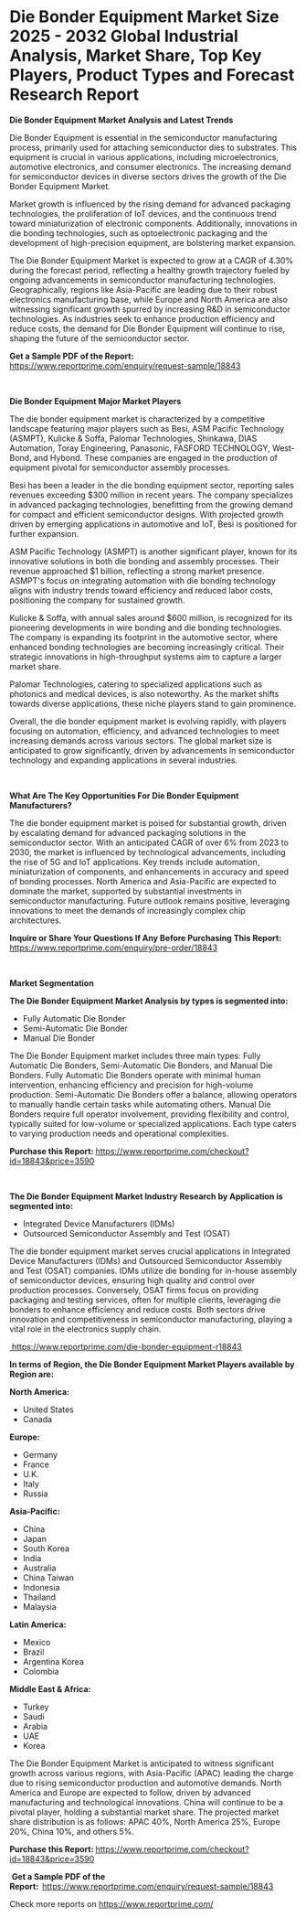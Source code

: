 <p><h1>Die Bonder Equipment Market Size 2025 - 2032 Global Industrial Analysis, Market Share, Top Key Players, Product Types and Forecast Research Report</h1></p><p><strong>Die Bonder Equipment Market Analysis and Latest Trends</strong></p>
<p><p>Die Bonder Equipment is essential in the semiconductor manufacturing process, primarily used for attaching semiconductor dies to substrates. This equipment is crucial in various applications, including microelectronics, automotive electronics, and consumer electronics. The increasing demand for semiconductor devices in diverse sectors drives the growth of the Die Bonder Equipment Market.</p><p>Market growth is influenced by the rising demand for advanced packaging technologies, the proliferation of IoT devices, and the continuous trend toward miniaturization of electronic components. Additionally, innovations in die bonding technologies, such as optoelectronic packaging and the development of high-precision equipment, are bolstering market expansion. </p><p>The Die Bonder Equipment Market is expected to grow at a CAGR of 4.30% during the forecast period, reflecting a healthy growth trajectory fueled by ongoing advancements in semiconductor manufacturing technologies. Geographically, regions like Asia-Pacific are leading due to their robust electronics manufacturing base, while Europe and North America are also witnessing significant growth spurred by increasing R&D in semiconductor technologies. As industries seek to enhance production efficiency and reduce costs, the demand for Die Bonder Equipment will continue to rise, shaping the future of the semiconductor sector.</p></p>
<p><strong>Get a Sample PDF of the Report:&nbsp;</strong> <a href="https://www.reportprime.com/enquiry/request-sample/18843?utm_campaign=3500&utm_medium=2&utm_source=Github&utm_content=ia&utm_term=19032025&utm_id=die-bonder-equipment">https://www.reportprime.com/enquiry/request-sample/18843</a></p>
<p>&nbsp;</p>
<p><strong>Die Bonder Equipment Major Market Players</strong></p>
<p><p>The die bonder equipment market is characterized by a competitive landscape featuring major players such as Besi, ASM Pacific Technology (ASMPT), Kulicke & Soffa, Palomar Technologies, Shinkawa, DIAS Automation, Toray Engineering, Panasonic, FASFORD TECHNOLOGY, West-Bond, and Hybond. These companies are engaged in the production of equipment pivotal for semiconductor assembly processes.</p><p>Besi has been a leader in the die bonding equipment sector, reporting sales revenues exceeding $300 million in recent years. The company specializes in advanced packaging technologies, benefitting from the growing demand for compact and efficient semiconductor designs. With projected growth driven by emerging applications in automotive and IoT, Besi is positioned for further expansion.</p><p>ASM Pacific Technology (ASMPT) is another significant player, known for its innovative solutions in both die bonding and assembly processes. Their revenue approached $1 billion, reflecting a strong market presence. ASMPT's focus on integrating automation with die bonding technology aligns with industry trends toward efficiency and reduced labor costs, positioning the company for sustained growth.</p><p>Kulicke & Soffa, with annual sales around $600 million, is recognized for its pioneering developments in wire bonding and die bonding technologies. The company is expanding its footprint in the automotive sector, where enhanced bonding technologies are becoming increasingly critical. Their strategic innovations in high-throughput systems aim to capture a larger market share.</p><p>Palomar Technologies, catering to specialized applications such as photonics and medical devices, is also noteworthy. As the market shifts towards diverse applications, these niche players stand to gain prominence.</p><p>Overall, the die bonder equipment market is evolving rapidly, with players focusing on automation, efficiency, and advanced technologies to meet increasing demands across various sectors. The global market size is anticipated to grow significantly, driven by advancements in semiconductor technology and expanding applications in several industries.</p></p>
<p>&nbsp;</p>
<p><strong>What Are The Key Opportunities For Die Bonder Equipment Manufacturers?</strong></p>
<p><p>The die bonder equipment market is poised for substantial growth, driven by escalating demand for advanced packaging solutions in the semiconductor sector. With an anticipated CAGR of over 6% from 2023 to 2030, the market is influenced by technological advancements, including the rise of 5G and IoT applications. Key trends include automation, miniaturization of components, and enhancements in accuracy and speed of bonding processes. North America and Asia-Pacific are expected to dominate the market, supported by substantial investments in semiconductor manufacturing. Future outlook remains positive, leveraging innovations to meet the demands of increasingly complex chip architectures.</p></p>
<p><strong>Inquire or Share Your Questions If Any Before Purchasing This Report:</strong> <a href="https://www.reportprime.com/enquiry/pre-order/18843?utm_campaign=3500&utm_medium=2&utm_source=Github&utm_content=ia&utm_term=19032025&utm_id=die-bonder-equipment">https://www.reportprime.com/enquiry/pre-order/18843</a></p>
<p>&nbsp;</p>
<p><strong>Market Segmentation</strong></p>
<p><strong>The Die Bonder Equipment Market Analysis by types is segmented into:</strong></p>
<p><ul><li>Fully Automatic Die Bonder</li><li>Semi-Automatic Die Bonder</li><li>Manual Die Bonder</li></ul></p>
<p><p>The Die Bonder Equipment market includes three main types: Fully Automatic Die Bonders, Semi-Automatic Die Bonders, and Manual Die Bonders. Fully Automatic Die Bonders operate with minimal human intervention, enhancing efficiency and precision for high-volume production. Semi-Automatic Die Bonders offer a balance, allowing operators to manually handle certain tasks while automating others. Manual Die Bonders require full operator involvement, providing flexibility and control, typically suited for low-volume or specialized applications. Each type caters to varying production needs and operational complexities.</p></p>
<p><strong>Purchase this Report:&nbsp;</strong><a href="https://www.reportprime.com/checkout?id=18843&price=3590&utm_campaign=3500&utm_medium=2&utm_source=Github&utm_content=ia&utm_term=19032025&utm_id=die-bonder-equipment">https://www.reportprime.com/checkout?id=18843&price=3590</a></p>
<p>&nbsp;</p>
<p><strong>The Die Bonder Equipment Market Industry Research by Application is segmented into:</strong></p>
<p><ul><li>Integrated Device Manufacturers (IDMs)</li><li>Outsourced Semiconductor Assembly and Test (OSAT)</li></ul></p>
<p><p>The die bonder equipment market serves crucial applications in Integrated Device Manufacturers (IDMs) and Outsourced Semiconductor Assembly and Test (OSAT) companies. IDMs utilize die bonding for in-house assembly of semiconductor devices, ensuring high quality and control over production processes. Conversely, OSAT firms focus on providing packaging and testing services, often for multiple clients, leveraging die bonders to enhance efficiency and reduce costs. Both sectors drive innovation and competitiveness in semiconductor manufacturing, playing a vital role in the electronics supply chain.</p></p>
<p><a href="https://www.reportprime.com/die-bonder-equipment-r18843?utm_campaign=3500&utm_medium=2&utm_source=Github&utm_content=ia&utm_term=19032025&utm_id=die-bonder-equipment">&nbsp;https://www.reportprime.com/die-bonder-equipment-r18843</a></p>
<p><strong>In terms of Region, the Die Bonder Equipment Market Players available by Region are:</strong></p>
<p>
    <p> <strong> North America: </strong>
        <ul>
            <li>United States</li>
            <li>Canada</li>
        </ul>
        </p> 
    <p> <strong> Europe: </strong>
        <ul>
            <li>Germany</li>
            <li>France</li>
            <li>U.K.</li>
            <li>Italy</li>
            <li>Russia</li>
        </ul>
        </p> 
    <p> <strong> Asia-Pacific: </strong>
        <ul>
            <li>China</li>
            <li>Japan</li>
            <li>South Korea</li>
            <li>India</li>
            <li>Australia</li>
            <li>China Taiwan</li>
            <li>Indonesia</li>
            <li>Thailand</li>
            <li>Malaysia</li>
        </ul>
        </p> 
    <p> <strong> Latin America: </strong>
        <ul>
            <li>Mexico</li>
            <li>Brazil</li>
            <li>Argentina Korea</li>
            <li>Colombia</li>
        </ul>
        </p> 
    <p> <strong> Middle East & Africa: </strong>
        <ul>
            <li>Turkey</li>
            <li>Saudi</li>
            <li>Arabia</li>
            <li>UAE</li>
            <li>Korea</li>
        </ul>
    </p>
    </p>
<p><p>The Die Bonder Equipment Market is anticipated to witness significant growth across various regions, with Asia-Pacific (APAC) leading the charge due to rising semiconductor production and automotive demands. North America and Europe are expected to follow, driven by advanced manufacturing and technological innovations. China will continue to be a pivotal player, holding a substantial market share. The projected market share distribution is as follows: APAC 40%, North America 25%, Europe 20%, China 10%, and others 5%.</p></p>
<p><strong>Purchase this Report: </strong><a href="https://www.reportprime.com/checkout?id=18843&price=3590&utm_campaign=3500&utm_medium=2&utm_source=Github&utm_content=ia&utm_term=19032025&utm_id=die-bonder-equipment">https://www.reportprime.com/checkout?id=18843&price=3590</a></p>
<p>&nbsp;<strong>Get a Sample PDF of the Report:&nbsp;&nbsp;</strong><a href="https://www.reportprime.com/enquiry/request-sample/18843?utm_campaign=3500&utm_medium=2&utm_source=Github&utm_content=ia&utm_term=19032025&utm_id=die-bonder-equipment">https://www.reportprime.com/enquiry/request-sample/18843</a></p>
<p><strong></strong></p>
<p>Check more reports on <a href="https://www.reportprime.com/?utm_campaign=3500&utm_medium=2&utm_source=Github&utm_content=ia&utm_term=19032025&utm_id=die-bonder-equipment">https://www.reportprime.com/</a></p>